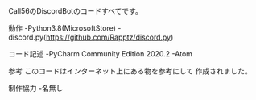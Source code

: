 Call56のDiscordBotのコードすべてです。

動作
-Python3.8(MicrosoftStore)
-discord.py(https://github.com/Rapptz/discord.py)

コード記述
-PyCharm Community Edition 2020.2
-Atom

参考
このコードはインターネット上にある物を参考にして
作成されました。

制作協力
-名無し
